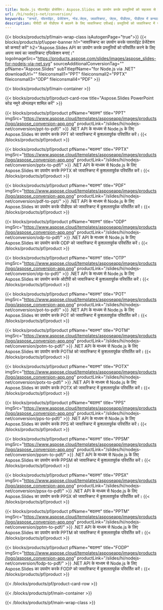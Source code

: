 ```yaml
---
title: Node.js पॉवरपॉइंट प्रोसेसिंग। Aspose.Slides का उपयोग करके प्रस्तुतियों को सहजता से रूपांतरित करें।
url: /hi/nodejs-net/conversion/
keywords: "कन्वर्ट, पॉवरपॉइंट, प्रेजेंटेशन, नोड.जेएस, जावास्क्रिप्ट, जेएस, पीडीएफ, पीडीएफ में कनवर्ट करें, पीपीटी से पीडीएफ"
description: पीपीटी को पीडीएफ में बदलने के लिए जावास्क्रिप्ट एपीआई। प्रस्तुतियों को जावास्क्रिप्ट में जेपीजी, पीएनजी, एचटीएमएल और अन्य प्रारूपों में परिवर्तित करें।
---
```


{{< blocks/products/pf/main-wrap-class isAutogenPage="true">}}
{{< blocks/products/pf/upper-banner h1="जावास्क्रिप्ट का उपयोग करके पावरपॉइंट प्रेजेंटेशन को कनवर्ट करें" h2="Aspose.Slides API का उपयोग करके प्रस्तुतियों को परिवर्तित करने के लिए अपना स्वयं का जावास्क्रिप्ट एप्लिकेशन बनाएं।" logoImageSrc="https://products.aspose.com/slides/images/aspose_slides-for-nodejs-via-net.svg" sourceAdditionalConversionTag="" pfName="Aspose.Slides" subTitlepfName="for Node.js via .NET" downloadUrl="" fileiconsmall1="PPT" fileiconsmall2="PPTX" fileiconsmall3="ODP" fileiconsmall4="PDF" >}}

{{< blocks/products/pf/main-container >}}

{{< blocks/products/pf/product-card-row title="Aspose.Slides PowerPoint कोड नमूने ऑनलाइन शामिल करें" >}}

{{< blocks/products/pf/product pfName="बदलना" title="PPT" imgSrc="https://www.aspose.cloud/templates/asposeapp/images/products/logo/aspose_conversion-app.png" productLink="/slides/hi/nodejs-net/conversion/ppt-to-pdf/" >}}
.NET API के माध्यम से Node.js के लिए Aspose.Slides का उपयोग करके PPT को जावास्क्रिप्ट में कुशलतापूर्वक परिवर्तित करें।
{{< /blocks/products/pf/product >}}
{{< blocks/products/pf/product pfName="बदलना" title="PPTX" imgSrc="https://www.aspose.cloud/templates/asposeapp/images/products/logo/aspose_conversion-app.png" productLink="/slides/hi/nodejs-net/conversion/pptx-to-pdf/" >}}
.NET API के माध्यम से Node.js के लिए Aspose.Slides का उपयोग करके PPTX को जावास्क्रिप्ट में कुशलतापूर्वक परिवर्तित करें।
{{< /blocks/products/pf/product >}}
{{< blocks/products/pf/product pfName="बदलना" title="PDF" imgSrc="https://www.aspose.cloud/templates/asposeapp/images/products/logo/aspose_conversion-app.png" productLink="/slides/hi/nodejs-net/conversion/pdf-to-ppt/" >}}
.NET API के माध्यम से Node.js के लिए Aspose.Slides का उपयोग करके पीडीएफ को जावास्क्रिप्ट में कुशलतापूर्वक परिवर्तित करें।
{{< /blocks/products/pf/product >}}
{{< blocks/products/pf/product pfName="बदलना" title="ODP" imgSrc="https://www.aspose.cloud/templates/asposeapp/images/products/logo/aspose_conversion-app.png" productLink="/slides/hi/nodejs-net/conversion/odp-to-pdf/" >}}
.NET API के माध्यम से Node.js के लिए Aspose.Slides का उपयोग करके ODP को जावास्क्रिप्ट में कुशलतापूर्वक परिवर्तित करें।
{{< /blocks/products/pf/product >}}
{{< blocks/products/pf/product pfName="बदलना" title="OTP" imgSrc="https://www.aspose.cloud/templates/asposeapp/images/products/logo/aspose_conversion-app.png" productLink="/slides/hi/nodejs-net/conversion/otp-to-pdf/" >}}
.NET API के माध्यम से Node.js के लिए Aspose.Slides का उपयोग करके ओटीपी को जावास्क्रिप्ट में कुशलतापूर्वक परिवर्तित करें।
{{< /blocks/products/pf/product >}}
{{< blocks/products/pf/product pfName="बदलना" title="POT" imgSrc="https://www.aspose.cloud/templates/asposeapp/images/products/logo/aspose_conversion-app.png" productLink="/slides/hi/nodejs-net/conversion/pot-to-pdf/" >}}
.NET API के माध्यम से Node.js के लिए Aspose.Slides का उपयोग करके POT को जावास्क्रिप्ट में कुशलतापूर्वक परिवर्तित करें।
{{< /blocks/products/pf/product >}}
{{< blocks/products/pf/product pfName="बदलना" title="POTM" imgSrc="https://www.aspose.cloud/templates/asposeapp/images/products/logo/aspose_conversion-app.png" productLink="/slides/hi/nodejs-net/conversion/potm-to-pdf/" >}}
.NET API के माध्यम से Node.js के लिए Aspose.Slides का उपयोग करके POTM को जावास्क्रिप्ट में कुशलतापूर्वक परिवर्तित करें।
{{< /blocks/products/pf/product >}}
{{< blocks/products/pf/product pfName="बदलना" title="POTX" imgSrc="https://www.aspose.cloud/templates/asposeapp/images/products/logo/aspose_conversion-app.png" productLink="/slides/hi/nodejs-net/conversion/potx-to-pdf/" >}}
.NET API के माध्यम से Node.js के लिए Aspose.Slides का उपयोग करके POTX को जावास्क्रिप्ट में कुशलतापूर्वक परिवर्तित करें।
{{< /blocks/products/pf/product >}}
{{< blocks/products/pf/product pfName="बदलना" title="PPS" imgSrc="https://www.aspose.cloud/templates/asposeapp/images/products/logo/aspose_conversion-app.png" productLink="/slides/hi/nodejs-net/conversion/pps-to-pdf/" >}}
.NET API के माध्यम से Node.js के लिए Aspose.Slides का उपयोग करके PPS को जावास्क्रिप्ट में कुशलतापूर्वक परिवर्तित करें।
{{< /blocks/products/pf/product >}}
{{< blocks/products/pf/product pfName="बदलना" title="PPSM" imgSrc="https://www.aspose.cloud/templates/asposeapp/images/products/logo/aspose_conversion-app.png" productLink="/slides/hi/nodejs-net/conversion/ppsm-to-pdf/" >}}
.NET API के माध्यम से Node.js के लिए Aspose.Slides का उपयोग करके PPSM को जावास्क्रिप्ट में कुशलतापूर्वक परिवर्तित करें।
{{< /blocks/products/pf/product >}}
{{< blocks/products/pf/product pfName="बदलना" title="PPSX" imgSrc="https://www.aspose.cloud/templates/asposeapp/images/products/logo/aspose_conversion-app.png" productLink="/slides/hi/nodejs-net/conversion/ppsx-to-pdf/" >}}
.NET API के माध्यम से Node.js के लिए Aspose.Slides का उपयोग करके PPSX को जावास्क्रिप्ट में कुशलतापूर्वक परिवर्तित करें।
{{< /blocks/products/pf/product >}}
{{< blocks/products/pf/product pfName="बदलना" title="PPTM" imgSrc="https://www.aspose.cloud/templates/asposeapp/images/products/logo/aspose_conversion-app.png" productLink="/slides/hi/nodejs-net/conversion/pptm-to-pdf/" >}}
.NET API के माध्यम से Node.js के लिए Aspose.Slides का उपयोग करके PPTM को जावास्क्रिप्ट में कुशलतापूर्वक परिवर्तित करें।
{{< /blocks/products/pf/product >}}
{{< blocks/products/pf/product pfName="बदलना" title="FODP" imgSrc="https://www.aspose.cloud/templates/asposeapp/images/products/logo/aspose_conversion-app.png" productLink="/slides/hi/nodejs-net/conversion/fodp-to-pdf/" >}}
.NET API के माध्यम से Node.js के लिए Aspose.Slides का उपयोग करके FODP को जावास्क्रिप्ट में कुशलतापूर्वक परिवर्तित करें।
{{< /blocks/products/pf/product >}}


{{< /blocks/products/pf/product-card-row >}}

{{< /blocks/products/pf/main-container >}}
    
{{< /blocks/products/pf/main-wrap-class >}}